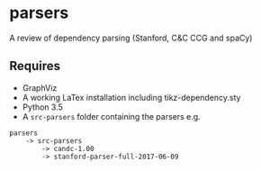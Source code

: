 # parsers
A review of dependency parsing (Stanford, C&amp;C CCG and spaCy)

## Requires
* GraphViz
* A working LaTex installation including tikz-dependency.sty 
* Python 3.5
* A `src-parsers` folder containing the parsers e.g.
```
parsers 
	-> src-parsers 
		-> candc-1.00
	    -> stanford-parser-full-2017-06-09

```
